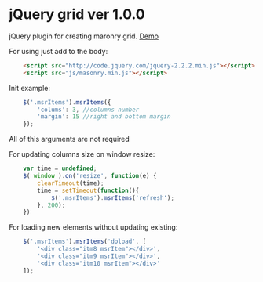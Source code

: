 # jQuery grid ver 1.0.0

jQuery plugin for creating maronry grid. [Demo](https://jsfiddle.net/Umkka/y8xghswd/)

For using just add to the body:
```html
	<script src="http://code.jquery.com/jquery-2.2.2.min.js"></script>
	<script src="js/masonry.min.js"></script>
```

Init example:
```javascript
	$('.msrItems').msrItems({
		'colums': 3, //columns number
		'margin': 15 //right and bottom margin
	});
```
All of this arguments are not required

For updating columns size on window resize:
```javascript
	var time = undefined;
	$( window ).on('resize', function(e) {
		clearTimeout(time);
		time = setTimeout(function(){
			$('.msrItems').msrItems('refresh');
		}, 200);
	})
```

For loading new elements without updating existing:
```javascript
	$('.msrItems').msrItems('doload', [
		'<div class="itm8 msrItem"></div>',
		'<div class="itm9 msrItem"></div>',
		'<div class="itm10 msrItem"></div>'
	]);
```

